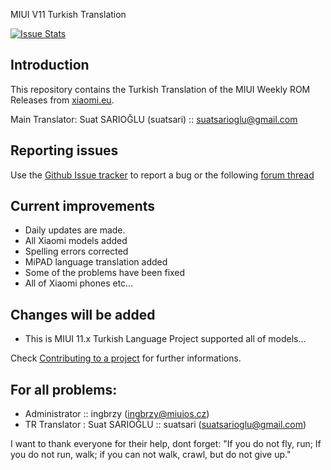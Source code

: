 MIUI V11 Turkish Translation

[![Issue Stats](https://img.shields.io/github/issues-raw/suat074/MA-XML-11-TURKISH.svg)](https://github.com/suat074/MA-XML-11-TURKISH/issues)

## Introduction

This repository contains the Turkish Translation of the MIUI Weekly ROM Releases from [xiaomi.eu](https://xiaomi.eu/community/forums/103/).

Main Translator:
Suat SARIOĞLU (suatsari) :: suatsarioglu@gmail.com


## Reporting issues

Use the [Github Issue tracker](https://github.com/suat074/MA-XML-11-TURKISH/issues) to report a bug or the following [forum thread](https://xiaomi.eu/community/)


## Current improvements

* Daily updates are made.
* All Xiaomi models added
* Spelling errors corrected
* MiPAD language translation added
* Some of the problems have been fixed
* All of Xiaomi phones etc...

## Changes will be added

* This is MIUI 11.x Turkish Language Project supported all of models...

Check [Contributing to a project](https://guides.github.com/activities/forking) for further informations.

## For all problems:

- Administrator :: ingbrzy (ingbrzy@miuios.cz)
- TR Translator : Suat SARIOĞLU :: suatsari (suatsarioglu@gmail.com)

I want to thank everyone for their help, dont forget: "If you do not fly, run; If you do not run, walk; if you can not walk, crawl, but do not give up."
